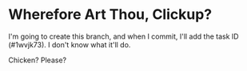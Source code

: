 # Wherefore Art Thou, Clickup? 

I'm going to create this branch, and when I commit, I'll add the task ID (#1wvjk73). I don't know what it'll do.

Chicken? Please?
